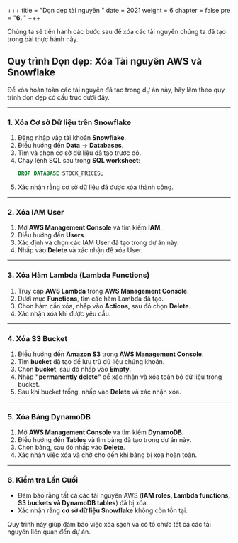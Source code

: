 +++
title = "Dọn dẹp tài nguyên  "
date = 2021
weight = 6
chapter = false
pre = "<b>6. </b>"
+++

Chúng ta sẽ tiến hành các bước sau để xóa các tài nguyên chúng ta đã tạo trong bài thực hành này.

## **Quy trình Dọn dẹp: Xóa Tài nguyên AWS và Snowflake**  

Để xóa hoàn toàn các tài nguyên đã tạo trong dự án này, hãy làm theo quy trình dọn dẹp có cấu trúc dưới đây.  

---

### **1. Xóa Cơ sở Dữ liệu trên Snowflake**  
1. Đăng nhập vào tài khoản **Snowflake**.  
2. Điều hướng đến **Data** → **Databases**.  
3. Tìm và chọn cơ sở dữ liệu đã tạo trước đó.  
4. Chạy lệnh SQL sau trong **SQL worksheet**:  
   ```sql
   DROP DATABASE STOCK_PRICES;
   ```
5. Xác nhận rằng cơ sở dữ liệu đã được xóa thành công.  

---

### **2. Xóa IAM User**  
1. Mở **AWS Management Console** và tìm kiếm **IAM**.  
2. Điều hướng đến **Users**.  
3. Xác định và chọn các IAM User đã tạo trong dự án này.  
4. Nhấp vào **Delete** và xác nhận để xóa User.  

---

### **3. Xóa Hàm Lambda (Lambda Functions)**  
1. Truy cập **AWS Lambda** trong **AWS Management Console**.  
2. Dưới mục **Functions**, tìm các hàm Lambda đã tạo.  
3. Chọn hàm cần xóa, nhấp vào **Actions**, sau đó chọn **Delete**.  
4. Xác nhận xóa khi được yêu cầu.  

---

### **4. Xóa S3 Bucket**  
1. Điều hướng đến **Amazon S3** trong **AWS Management Console**.  
2. Tìm **bucket** đã tạo để lưu trữ dữ liệu chứng khoán.  
3. Chọn **bucket**, sau đó nhấp vào **Empty**.  
4. Nhập **"permanently delete"** để xác nhận và xóa toàn bộ dữ liệu trong bucket.  
5. Sau khi bucket trống, nhấp vào **Delete** và xác nhận xóa.  

---

### **5. Xóa Bảng DynamoDB**  
1. Mở **AWS Management Console** và tìm kiếm **DynamoDB**.  
2. Điều hướng đến **Tables** và tìm bảng đã tạo trong dự án này.  
3. Chọn bảng, sau đó nhấp vào **Delete**.  
4. Xác nhận việc xóa và chờ cho đến khi bảng bị xóa hoàn toàn.  

---

### **6. Kiểm tra Lần Cuối**  
- Đảm bảo rằng tất cả các tài nguyên AWS (**IAM roles, Lambda functions, S3 buckets và DynamoDB tables**) đã bị xóa.  
- Xác nhận rằng **cơ sở dữ liệu Snowflake** không còn tồn tại.  

Quy trình này giúp đảm bảo việc xóa sạch và có tổ chức tất cả các tài nguyên liên quan đến dự án.
